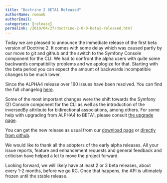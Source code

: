 ```yaml
---
title: "Doctrine 2 BETA1 Released"
authorName: romanb
authorEmail:
categories: [release]
permalink: /2010/04/27/doctrine-2-0-0-beta1-released.html
---
```

Today we are pleased to announce the immediate release of the first beta
version of Doctrine 2. It comes with some delay which was caused partly
by our move to git and github and the switch to the Symfony Console
component for the CLI. We had to confront the alpha users with quite
some backwards compatibility problems and we apologize for that.
Starting with the beta period you can expect the amount of backwards
incompatible changes to be much lower.

Since the ALPHA4 release over 160 issues have been resolved. You can
find the full changelog
[here](https://www.doctrine-project.org/jira/secure/ReleaseNote.jspa?projectId=10032&styleName=Html&version=10030).

Some of the most important changes were the shift towards the Symfony
(2) Console component for the CLI as well as the introduction of the
inversedBy attribute for bidirectional associations, among others. For
some help with upgrading from ALPHA4 to BETA1, please consult [the
upgrade page](https://www.doctrine-project.org/upgrade/2_0).

You can get the new release as usual from our [download
page](https://www.doctrine-project.org/download) or [directly from
github](https://github.com/doctrine/doctrine2).

We would like to thank all the adopters of the early alpha releases. All
your issue reports, feature and enhancement requests and general
feedback and criticism have helped a lot to move the project forward.

Looking forward, we will likely have at least 2 or 3 beta releases,
about every 1-2 months, before we go RC. Once that happens, the API is
ultimately frozen until the stable release.
